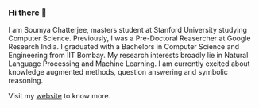 ### Hi there 👋

I am Soumya Chatterjee, masters student at Stanford University studying Computer Science. Previously, I was a Pre-Doctoral Reasercher at Google Research India. I graduated with a Bachelors in Computer Science and Engineering from IIT Bombay. My research interests broadly lie in Natural Language Processing and Machine Learning. I am currently excited about knowledge augmented methods, question answering and symbolic reasoning.

Visit my [website](https://soumyac1999.github.io/) to know more.

<!--
**soumyac1999/soumyac1999** is a ✨ _special_ ✨ repository because its `README.md` (this file) appears on your GitHub profile.

Here are some ideas to get you started:

- 🔭 I’m currently working on ...
- 🌱 I’m currently learning ...
- 👯 I’m looking to collaborate on ...
- 🤔 I’m looking for help with ...
- 💬 Ask me about ...
- 📫 How to reach me: ...
- 😄 Pronouns: ...
- ⚡ Fun fact: ...
-->
